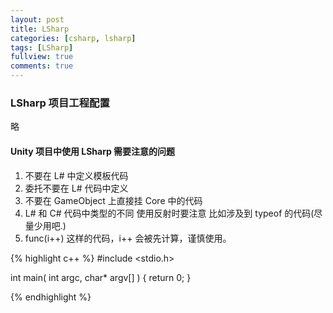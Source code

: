 ```yaml
---
layout: post
title: LSharp
categories: [csharp, lsharp]
tags: [LSharp]
fullview: true
comments: true
---
```


### LSharp 项目工程配置

略

#### Unity 项目中使用 LSharp 需要注意的问题

1.  不要在 L# 中定义模板代码
1.  委托不要在 L# 代码中定义
1.  不要在 GameObject 上直接挂 Core 中的代码
1.  L# 和 C# 代码中类型的不同 使用反射时要注意 比如涉及到 typeof 的代码(尽量少用吧.)
1.  func(i++) 这样的代码，i++ 会被先计算，谨慎使用。


{% highlight c++ %}
#include <stdio.h>

int main( int argc, char* argv[] )
{
    return 0;
}

{% endhighlight %}

